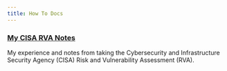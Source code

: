 ```yaml
---
title: How To Docs
---
```

### [My CISA RVA Notes](./cisa)
My experience and notes from taking the Cybersecurity and Infrastructure Security Agency (CISA) Risk and Vulnerability Assessment (RVA).